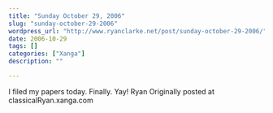 ```yaml
---
title: "Sunday October 29, 2006"
slug: "sunday-october-29-2006"
wordpress_url: "http://www.ryanclarke.net/post/sunday-october-29-2006/"
date: 2006-10-29
tags: []
categories: ["Xanga"]
description: ""

---
```


I filed my papers today. Finally.
Yay!
Ryan
Originally posted at classicalRyan.xanga.com
